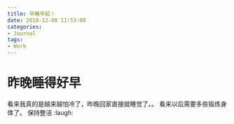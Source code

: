 ```yaml
---
title: 早睡早起！
date: 2018-12-08 11:53:00
categories:
- Journal
tags:
- Work
---
```


# 昨晚睡得好早
看来我真的是越来越怕冷了，昨晚回家直接就睡觉了。。
看来以后需要多些锻炼身体了。
保持整洁
:laugh: